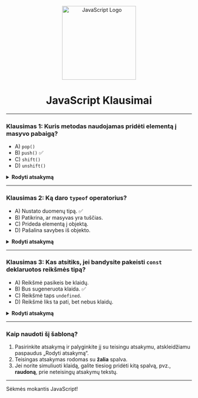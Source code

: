 <p align="center">
  <img src="https://upload.wikimedia.org/wikipedia/commons/9/99/Unofficial_JavaScript_logo_2.svg" alt="JavaScript Logo" width="200">
</p>

<h1 align="center">JavaScript Klausimai</h1>

---

### Klausimas 1: Kuris metodas naudojamas pridėti elementą į masyvo pabaigą?
- A) `pop()`
- B) `push()` ✅
- C) `shift()`
- D) `unshift()`

<details>
  <summary><strong>Rodyti atsakymą</strong></summary>
  <p style="color: green;"><strong>Teisingas atsakymas:</strong> B) `push()`</p>
</details>

---

### Klausimas 2: Ką daro `typeof` operatorius?
- A) Nustato duomenų tipą. ✅
- B) Patikrina, ar masyvas yra tuščias.
- C) Prideda elementą į objektą.
- D) Pašalina savybes iš objekto.

<details>
  <summary><strong>Rodyti atsakymą</strong></summary>
  <p style="color: green;"><strong>Teisingas atsakymas:</strong> A) Nustato duomenų tipą.</p>
</details>

---

### Klausimas 3: Kas atsitiks, jei bandysite pakeisti `const` deklaruotos reikšmės tipą?
- A) Reikšmė pasikeis be klaidų.
- B) Bus sugeneruota klaida. ✅
- C) Reikšmė taps `undefined`.
- D) Reikšmė liks ta pati, bet nebus klaidų.

<details>
  <summary><strong>Rodyti atsakymą</strong></summary>
  <p style="color: green;"><strong>Teisingas atsakymas:</strong> B) Bus sugeneruota klaida.</p>
</details>

---

### Kaip naudoti šį šabloną?
1. Pasirinkite atsakymą ir palyginkite jį su teisingu atsakymu, atskleidžiamu paspaudus „Rodyti atsakymą“.
2. Teisingas atsakymas rodomas su **žalia** spalva.
3. Jei norite simuliuoti klaidą, galite tiesiog pridėti kitą spalvą, pvz., **raudoną**, prie neteisingų atsakymų tekstų.

---


Sėkmės mokantis JavaScript!
